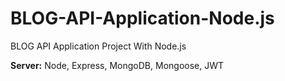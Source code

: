# BLOG-API-Application-Node.js
BLOG API Application Project With Node.js

**Server:** Node, Express, MongoDB, Mongoose, JWT

